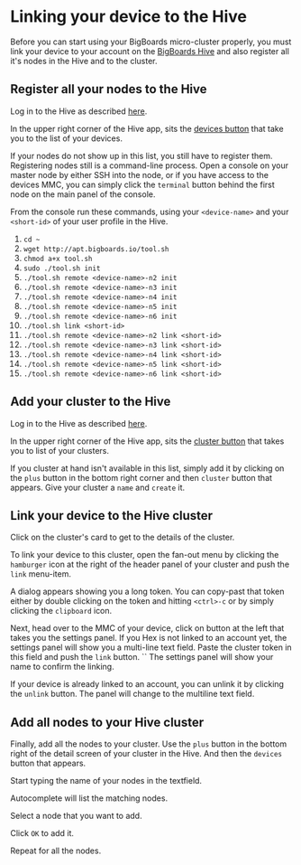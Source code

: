 # Linking your device to the Hive
Before you can start using your BigBoards micro-cluster properly, you must link your device to your account on the [BigBoards Hive](software/hive) and also register all it's nodes in the Hive and to the cluster.

## Register all your nodes to the Hive
Log in to the Hive as described [here](hive). 

In the upper right corner of the Hive app, sits the [devices button](http://hive.bigboards.io/#/devices) that take you to the list of your devices.

If your nodes do not show up in this list, you still have to register them. Registering nodes still is a command-line process. Open a console on your master node by either SSH into the node, or if you have access to the devices MMC, you can simply click the `terminal` button behind the first node on the main panel of the console.

From the console run these commands, using your `<device-name>` and your `<short-id>` of your user profile in the Hive.

1. `cd ~`
1. `wget http://apt.bigboards.io/tool.sh`
1. `chmod a+x tool.sh`
1. `sudo ./tool.sh init`
1. `./tool.sh remote <device-name>-n2 init`
1. `./tool.sh remote <device-name>-n3 init`
1. `./tool.sh remote <device-name>-n4 init`
1. `./tool.sh remote <device-name>-n5 init`
1. `./tool.sh remote <device-name>-n6 init`
1. `./tool.sh link <short-id>`
1. `./tool.sh remote <device-name>-n2 link <short-id>`
1. `./tool.sh remote <device-name>-n3 link <short-id>`
1. `./tool.sh remote <device-name>-n4 link <short-id>`
1. `./tool.sh remote <device-name>-n5 link <short-id>`
1. `./tool.sh remote <device-name>-n6 link <short-id>`

## Add your cluster to the Hive
Log in to the Hive as described [here](hive). 

In the upper right corner of the Hive app, sits the [cluster button](http://hive.bigboards.io/#/clusters) that takes you to list of your clusters. 

If you cluster at hand isn't available in  this list, simply add it by clicking on the `plus` button in the bottom right corner and then `cluster` button that appears. Give your cluster a `name` and `create` it.

## Link your device to the Hive cluster
Click on the cluster's card to get to the details of the cluster. 

To link your device to this cluster, open the fan-out menu by clicking the `hamburger` icon at the right of the header panel of your cluster and push the `link` menu-item.

A dialog appears showing you a long token. You can copy-past that token either by double clicking on the token and hitting `<ctrl>-c` or by simply clicking the `clipboard` icon.

Next, head over to the MMC of your device, click on button at the left that takes you the settings panel. If you Hex is not linked to an account yet, the settings panel will show you a multi-line text field. Paste the cluster token in this field and push the `link` button. 
``
The settings panel will show your name to confirm the linking. 

If your device is already linked to an account, you can unlink it by clicking the `unlink` button. The panel will change to the multiline text field.

## Add all nodes to your Hive cluster
Finally, add all the nodes to your cluster. Use the `plus` button in the bottom right of the detail screen of your cluster in the Hive. And then the `devices` button that appears. 

Start typing the name of your nodes in the textfield. 

Autocomplete will list the matching nodes. 

Select a node that you want to add. 

Click `OK` to add it. 

Repeat for all the nodes. 